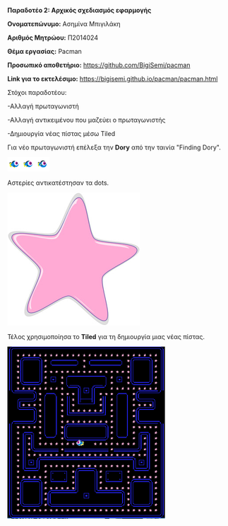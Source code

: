 **Παραδοτέο 2: Αρχικός σχεδιασμός εφαρμογής**

**Ονοματεπώνυμο:** Ασημίνα Μπιγιλάκη

**Αριθμός Μητρώου:** Π2014024

**Θέμα εργασίας:** Pacman

**Προσωπικό αποθετήριο:** https://github.com/BigiSemi/pacman

**Link για το εκτελέσιμο:** https://bigisemi.github.io/pacman/pacman.html

Στόχοι παραδοτέου:

-Αλλαγή πρωταγωνιστή

-Αλλαγή αντικειμένου που μαζεύει ο πρωταγωνιστής

-Δημιουργία νέας πίστας μέσω Tiled

Για νέο πρωταγωνιστή επέλεξα την **Dory** από την ταινία "Finding Dory".

![ScreenShot](dory.png)

Αστερίες αντικατέστησαν τα dots.

![ScreenShot](star.png)

Τέλος χρησιμοποίησα το **Tiled** για τη δημιουργία μιας νέας πίστας.

![ScreenShot](map.png)
